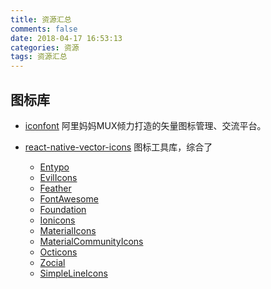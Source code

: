 ```yaml
---
title: 资源汇总
comments: false
date: 2018-04-17 16:53:13
categories: 资源
tags: 资源汇总
---
```


## 图标库

- [iconfont](http://iconfont.cn) 阿里妈妈MUX倾力打造的矢量图标管理、交流平台。

- [react-native-vector-icons](https://oblador.github.io/react-native-vector-icons/) 图标工具库，综合了 
  - [Entypo](http://entypo.com/)
  - [EvilIcons](http://evil-icons.io/)
  - [Feather](http://feathericons.com/)
  - [FontAwesome](http://fortawesome.github.io/Font-Awesome/icons/)
  - [Foundation](http://zurb.com/playground/foundation-icon-fonts-3)
  - [Ionicons](http://ionicframework.com/docs/v2/ionicons/)
  - [MaterialIcons](https://www.google.com/design/icons/)
  - [MaterialCommunityIcons](https://materialdesignicons.com/)
  - [Octicons](http://octicons.github.com/)
  - [Zocial](http://zocial.smcllns.com/)
  - [SimpleLineIcons](http://simplelineicons.com/)
